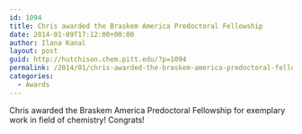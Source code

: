 ```yaml
---
id: 1094
title: Chris awarded the Braskem America Predoctoral Fellowship
date: 2014-01-09T17:12:00+00:00
author: Ilana Kanal
layout: post
guid: http://hutchison.chem.pitt.edu/?p=1094
permalink: /2014/01/chris-awarded-the-braskem-america-predoctoral-fellowship/
categories:
  - Awards
---
```

Chris awarded the Braskem America Predoctoral Fellowship for exemplary work in field of chemistry! Congrats!